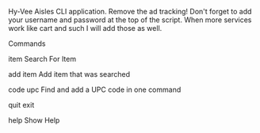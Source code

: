 Hy-Vee Aisles CLI application.  Remove the ad tracking!
Don't forget to add your username and password at the top of the script.
When more services work like cart and such I will add those as well.

Commands

item
Search For Item

add item
Add item that was searched

code upc
Find and add a UPC code in one command

quit
exit

help
Show Help
